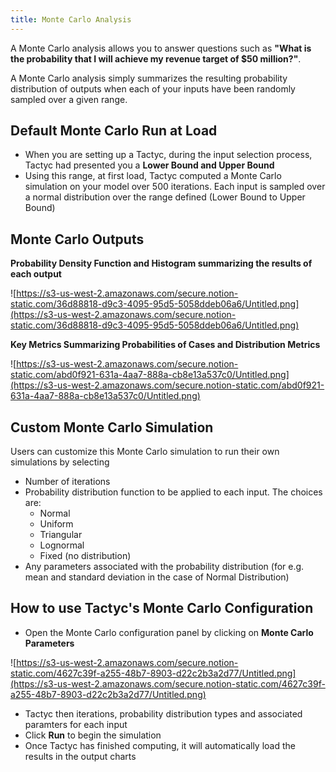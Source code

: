 ```yaml
---
title: Monte Carlo Analysis
---
```


A Monte Carlo analysis allows you to answer questions such as **"What is the probability that I will  achieve my revenue target of $50 million?"**. 

A Monte Carlo analysis simply summarizes the resulting probability distribution of outputs when each of your inputs have been randomly sampled over a given range. 

## Default Monte Carlo Run at Load

- When you are setting up a Tactyc, during the input selection process, Tactyc had presented you a **Lower Bound and Upper Bound**
- Using this range, at first load, Tactyc computed a Monte Carlo simulation on your model over 500 iterations. Each input is sampled over a normal distribution over the range defined (Lower Bound to Upper Bound)

## Monte Carlo Outputs

**Probability Density Function and Histogram summarizing the results of each output**

![https://s3-us-west-2.amazonaws.com/secure.notion-static.com/36d88818-d9c3-4095-95d5-5058ddeb06a6/Untitled.png](https://s3-us-west-2.amazonaws.com/secure.notion-static.com/36d88818-d9c3-4095-95d5-5058ddeb06a6/Untitled.png)

**Key Metrics Summarizing Probabilities of Cases and Distribution Metrics**

![https://s3-us-west-2.amazonaws.com/secure.notion-static.com/abd0f921-631a-4aa7-888a-cb8e13a537c0/Untitled.png](https://s3-us-west-2.amazonaws.com/secure.notion-static.com/abd0f921-631a-4aa7-888a-cb8e13a537c0/Untitled.png)

## Custom Monte Carlo Simulation

Users can customize this Monte Carlo simulation to run their own simulations by selecting

- Number of iterations
- Probability distribution function to be applied to each input. The choices are:
    - Normal
    - Uniform
    - Triangular
    - Lognormal
    - Fixed (no distribution)
- Any parameters associated with the probability distribution (for e.g. mean and standard deviation in the case of Normal Distribution)

## How to use Tactyc's Monte Carlo Configuration

- Open the Monte Carlo configuration panel by clicking on **Monte Carlo Parameters**

![https://s3-us-west-2.amazonaws.com/secure.notion-static.com/4627c39f-a255-48b7-8903-d22c2b3a2d77/Untitled.png](https://s3-us-west-2.amazonaws.com/secure.notion-static.com/4627c39f-a255-48b7-8903-d22c2b3a2d77/Untitled.png)

- Tactyc then iterations, probability distribution types and associated paramters for each input
- Click **Run** to begin the simulation
- Once Tactyc has finished computing, it will automatically load the results in the output charts
